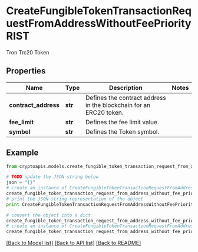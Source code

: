 # CreateFungibleTokenTransactionRequestFromAddressWithoutFeePriorityRIST

Tron Trc20 Token

## Properties
Name | Type | Description | Notes
------------ | ------------- | ------------- | -------------
**contract_address** | **str** | Defines the contract address in the blockchain for an ERC20 token. | 
**fee_limit** | **str** | Defines the fee limit value. | 
**symbol** | **str** | Defines the Token symbol. | 

## Example

```python
from cryptoapis.models.create_fungible_token_transaction_request_from_address_without_fee_priority_rist import CreateFungibleTokenTransactionRequestFromAddressWithoutFeePriorityRIST

# TODO update the JSON string below
json = "{}"
# create an instance of CreateFungibleTokenTransactionRequestFromAddressWithoutFeePriorityRIST from a JSON string
create_fungible_token_transaction_request_from_address_without_fee_priority_rist_instance = CreateFungibleTokenTransactionRequestFromAddressWithoutFeePriorityRIST.from_json(json)
# print the JSON string representation of the object
print CreateFungibleTokenTransactionRequestFromAddressWithoutFeePriorityRIST.to_json()

# convert the object into a dict
create_fungible_token_transaction_request_from_address_without_fee_priority_rist_dict = create_fungible_token_transaction_request_from_address_without_fee_priority_rist_instance.to_dict()
# create an instance of CreateFungibleTokenTransactionRequestFromAddressWithoutFeePriorityRIST from a dict
create_fungible_token_transaction_request_from_address_without_fee_priority_rist_form_dict = create_fungible_token_transaction_request_from_address_without_fee_priority_rist.from_dict(create_fungible_token_transaction_request_from_address_without_fee_priority_rist_dict)
```
[[Back to Model list]](../README.md#documentation-for-models) [[Back to API list]](../README.md#documentation-for-api-endpoints) [[Back to README]](../README.md)



